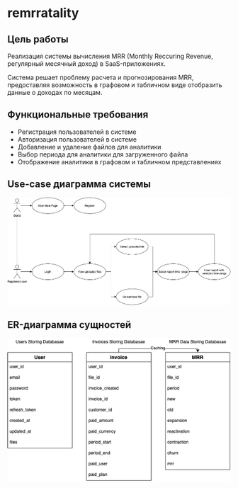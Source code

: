 # remrratality

## Цель работы

Реализация системы вычисления MRR (Monthly Reccuring Revenue, регулярный месячный доход) в SaaS-приложениях.

Система решает проблему расчета и прогнозирования MRR, предоставляя возможность в графовом и табличном виде 
отобразить данные о доходах по месяцам.

## Функциональные требования

- Регистрация пользователей в системе
- Авторизация пользователей в системе
- Добавление и удаление файлов для аналитики
- Выбор периода для аналитики для загруженного файла
- Отображение аналитики в графовом и табличном представлениях

## Use-case диаграмма системы

![Use-case диаграмма системы](docs/images/usecase.png)

## ER-диаграмма сущностей

![ER-диаграмма сущностей](docs/images/er.png)
